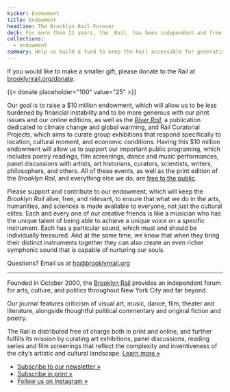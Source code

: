 ```yaml
---
kicker: Endowment
title: Endowment
headline: The Brooklyn Rail Forever
deck: For more than 21 years, the _Rail_ has been independent and free. Join the group of artists and thinkers who are working to keep it that way forever through a $10 million endowment.
collections:
  - endowment
summary: Help us build a fund to keep the Rail accessible for generations to come
---
```



If you would like to make a smaller gift, please donate to the Rail at [brooklynrail.org/donate](https://brooklynrail.org/donate).

{{< donate placeholder="100" value="25" >}}

Our goal is to raise a $10 million endowment, which will allow us to be less burdened by financial instability and to be more generous with our print issues and our online editions, as well as the _[River Rail](https://brooklynrail.org/special/River_Rail_Colby/)_, a publication dedicated to climate change and global warming, and Rail Curatorial Projects, which aims to curate group exhibitions that respond specifically to location, cultural moment, and economic conditions. Having this $10 million endowment will allow us to support our important public programing, which includes poetry readings, film screenings, dance and music performances, panel discussions with artists, art historians, curators, scientists, writers, philosophers, and others. All of these events, as well as the print edition of the _Brooklyn Rail_, and everything else we do, are [free to the public](https://brooklynrail.org/where-to-find-us).

Please support and contribute to our endowment, which will keep the _Brooklyn Rail_ alive, free, and relevant, to ensure that what we do in the arts, humanities, and sciences is made available to everyone, not just the cultural elites. Each and every one of our creative friends is like a musician who has the unique talent of being able to achieve a unique voice on a specific instrument. Each has a particular sound, which must and should be individually treasured. And at the same time, we know that when they bring their distinct instruments together they can also create an even richer symphonic sound that is capable of nurturing our souls.


Questions? Email us at [hq@brooklynrail.org](mailto:hq@brooklynrail.org)

---

Founded in October 2000, the [Brooklyn Rail](https://brooklynrail.org/) provides an independent forum for arts, culture, and politics throughout New York City and far beyond.

Our journal features criticism of visual art, music, dance, film, theater and literature, alongside thoughtful political commentary and original fiction and poetry.

The Rail is distributed free of charge both in print and online, and further fulfills its mission by curating art exhibitions, panel discussions, reading series and film screenings that reflect the complexity and inventiveness of the city’s
artistic and cultural landscape. [Learn more »](https://brooklynrail.org/about)

- [Subscribe to our newsletter »](https://brooklynrail.org/newsletter)
- [Subscribe in print »](https://shop.brooklynrail.org/products/subscription?h)
- [Follow us on Instagram »](https://instagram.com/brooklynrail)
